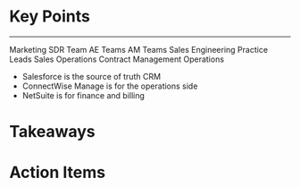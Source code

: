 # Key Points
---
Marketing
SDR Team
AE Teams
AM Teams
Sales Engineering
Practice Leads
Sales Operations
Contract Management
Operations

- Salesforce is the source of truth CRM
- ConnectWise Manage is for the operations side
- NetSuite is for finance and billing

# Takeaways


# Action Items

